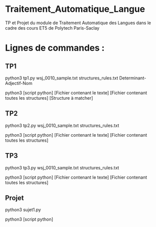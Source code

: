 # Traitement_Automatique_Langue
TP et Projet du module de Traitement Automatique des Langues dans le cadre des cours ET5 de Polytech Paris-Saclay

# Lignes de commandes :
## TP1
python3 tp1.py wsj_0010_sample.txt structures_rules.txt Determinant-Adjectif-Nom 

python3 [script python] [Fichier contenant le texte] [Fichier contenant toutes les structures] [Structure à matcher]

## TP2
python3 tp2.py wsj_0010_sample.txt structures_rules.txt

python3 [script python] [Fichier contenant le texte] [Fichier contenant toutes les structures]

## TP3
python3 tp3.py wsj_0010_sample.txt structures_rules.txt

python3 [script python] [Fichier contenant le texte] [Fichier contenant toutes les structures]

## Projet
python3 sujet1.py

python3 [script python]

